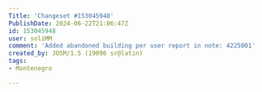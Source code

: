 ```yaml
---
Title: 'Changeset #153045948'
PublishDate: 2024-06-22T21:06:47Z
id: 153045948
user: soliMM
comment: 'Added abandoned building per user report in note: 4225001'
created_by: JOSM/1.5 (19096 sr@latin)
tags:
- Montenegro

---
```

